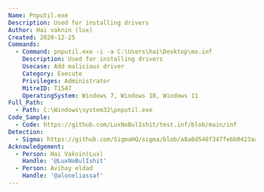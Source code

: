 ```yaml
---
Name: Pnputil.exe
Description: Used for installing drivers
Author: Hai vaknin (lux)
Created: 2020-12-25
Commands:
  - Command: pnputil.exe -i -a C:\Users\hai\Desktop\mo.inf
    Description: Used for installing drivers
    Usecase: Add malicious driver
    Category: Execute
    Privileges: Administrator
    MitreID: T1547
    OperatingSystem: Windows 7, Windows 10, Windows 11
Full_Path:
  - Path: C:\Windows\system32\pnputil.exe
Code_Sample:
  - Code: https://github.com/LuxNoBulIshit/test.inf/blob/main/inf
Detection:
  - Sigma: https://github.com/SigmaHQ/sigma/blob/a8a0d546f347febb0423aa920dbc10713cc1f92f/rules/windows/process_creation/process_creation_lolbins_suspicious_driver_installed_by_pnputil.yml
Acknowledgement:
  - Person: Hai Vaknin(Lux)
    Handle: '@LuxNoBulIshit'
  - Person: Avihay eldad
    Handle: '@aloneliassaf'
---
```

